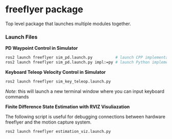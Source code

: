 # freeflyer package

Top level package that launches multiple modules together.

### Launch Files

**PD Waypoint Control in Simulator**
```sh
ros2 launch freeflyer sim_pd.launch.py          # launch CPP implementation by default
ros2 launch freeflyer sim_pd.launch.py impl:=py # launch Python implementation
```

**Keyboard Teleop Velocity Control in Simulator**
```sh
ros2 launch freeflyer sim_key_teleop.launch.py
```
*Note*: this will launch a new terminal window where you can input keyboard commands

**Finite Difference State Estimation with RVIZ Visuliazation**

The following script is useful for debugging connections between hardware freeflyer and
the motion capture system.
```sh
ros2 launch freeflyer estimation_viz.launch.py
```
